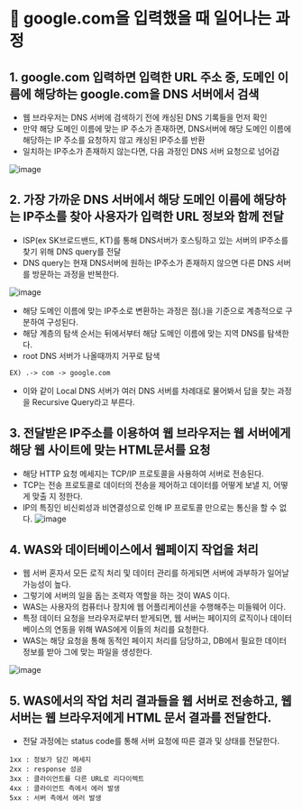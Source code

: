 # 🥕 google.com을 입력했을 때 일어나는 과정

## 1. google.com 입력하면 입력한 URL 주소 중, 도메인 이름에 해당하는 google.com을 DNS 서버에서 검색
- 웹 브라우저는 DNS 서버에 검색하기 전에 캐싱된 DNS 기록들을 먼저 확인
- 만약 해당 도메인 이름에 맞는 IP 주소가 존재하면, DNS서버에 해당 도메인 이름에 해당하는 IP 주소를 요청하지 않고 캐싱된 IP주소를 반환
- 일치하는 IP주소가 존재하지 않는다면, 다음 과정인 DNS 서버 요청으로 넘어감

![image](https://github.com/user-attachments/assets/ab29e76b-e620-4f6d-996d-67015f828c9e)

## 2. 가장 가까운 DNS 서버에서 해당 도메인 이름에 해당하는 IP주소를 찾아 사용자가 입력한 URL 정보와 함께 전달
- ISP(ex SK브로드밴드, KT)를 통해 DNS서버가 호스팅하고 있는 서버의 IP주소를 찾기 위해 DNS query를 전달
- DNS query는 현재 DNS서버에 원하는 IP주소가 존재하지 않으면 다른 DNS 서버를 방문하는 과정을 반복한다.

![image](https://github.com/user-attachments/assets/32febbd3-3b13-43fa-95e5-a5a96108bb15)

- 해당 도메인 이름에 맞는 IP주소로 변환하는 과정은 점(.)을 기준으로 계층적으로 구분하여 구성된다.
- 해당 계층의 탐색 순서는 뒤에서부터 해당 도메인 이름에 맞는 지역 DNS를 탐색한다.
- root DNS 서버가 나올때까지 거꾸로 탐색
```
EX) .-> com -> google.com
```
- 이와 같이 Local DNS 서버가 여러 DNS 서버를 차례대로 물어봐서 답을 찾는 과정을 Recursive Query라고 부른다.

## 3. 전달받은 IP주소를 이용하여 웹 브라우저는 웹 서버에게 해당 웹 사이트에 맞는 HTML문서를 요청
- 해당 HTTP 요청 메세지는 TCP/IP 프로토콜을 사용하여 서버로 전송된다.
- TCP는 전송 프로토콜로 데이터의 전송을 제어하고 데이터를 어떻게 보낼 지, 어떻게 맞출 지 정한다.
- IP의 특징인 비신뢰성과 비연결성으로 인해 IP 프로토콜 만으로는 통신을 할 수 없다.
![image](https://github.com/user-attachments/assets/13f977db-631a-4ea5-8afb-c072ad0363ee)

## 4. WAS와 데이터베이스에서 웹페이지 작업을 처리
- 웹 서버 혼자서 모든 로직 처리 및 데이터 관리를 하게되면 서버에 과부하가 일어날 가능성이 높다.
- 그렇기에 서버의 일을 돕는 조력자 역할을 하는 것이 WAS 이다.
- WAS는 사용자의 컴퓨터나 장치에 웹 어플리케이션을 수행해주는 미들웨어 이다.
- 특정 데이터 요청을 브라우저로부터 받게되면, 웹 서버는 페이지의 로직이나 데이터베이스의 연동을 위해 WAS에게 이들의 처리를 요청한다.
- WAS는 해당 요청을 통해 동적인 페이지 처리를 담당하고, DB에서 필요한 데이터 정보를 받아 그에 맞는 파일을 생성한다.

![image](https://github.com/user-attachments/assets/e79fbd22-c1e8-4f6b-a84d-7d3f3149e7be)


## 5. WAS에서의 작업 처리 결과들을 웹 서버로 전송하고, 웹 서버는 웹 브라우저에게 HTML 문서 결과를 전달한다.
- 전달 과정에는 status code를 통해 서버 요청에 따른 결과 및 상태를 전달한다.
```
1xx : 정보가 담긴 메세지
2xx : response 성공
3xx : 클라이언트를 다른 URL로 리다이렉트
4xx : 클라이언트 측에서 에러 발생
5xx : 서버 측에서 에러 발생
```
